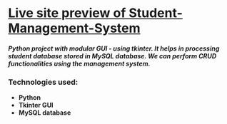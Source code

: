 
# [Live site preview of Student-Management-System](https://Student-Management-System.netlify.app)

#### _Python project with modular GUI - using tkinter. It helps in processing student database stored in MySQL database. We can perform CRUD functionalities using the management system._

### Technologies used: 
- **Python** 
- **Tkinter GUI**
- **MySQL database**
